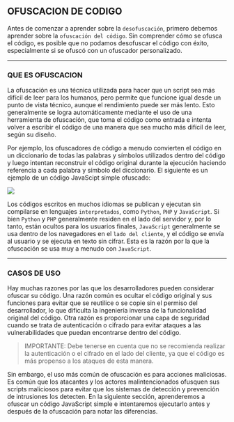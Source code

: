 ## OFUSCACION DE CODIGO

Antes de comenzar a aprender sobre la `desofuscación`, primero debemos aprender sobre la `ofuscación del código`. Sin comprender cómo se ofusca el código, es posible que no podamos desofuscar el código con éxito, especialmente si se ofuscó con un ofuscador personalizado.
___

### **QUE ES OFUSCACION**

La ofuscación es una técnica utilizada para hacer que un script sea más difícil de leer para los humanos, pero permite que funcione igual desde un punto de vista técnico, aunque el rendimiento puede ser más lento. Esto generalmente se logra automáticamente mediante el uso de una herramienta de ofuscación, que toma el código como entrada e intenta volver a escribir el código de una manera que sea mucho más difícil de leer, según su diseño.

Por ejemplo, los ofuscadores de código a menudo convierten el código en un diccionario de todas las palabras y símbolos utilizados dentro del código y luego intentan reconstruir el código original durante la ejecución haciendo referencia a cada palabra y símbolo del diccionario. El siguiente es un ejemplo de un código JavaScipt simple ofuscado:

![](https://academy.hackthebox.com/storage/modules/41/obfuscation_example.jpg)

Los códigos escritos en muchos idiomas se publican y ejecutan sin compilarse en lenguajes `interpretados`, como `Python`, `PHP` y `JavaScript`. Si bien `Python` y `PHP` generalmente residen en el lado del servidor y, por lo tanto, están ocultos para los usuarios finales, `JavaScript` generalmente se usa dentro de los navegadores en el `lado del cliente`, y el código se envía al usuario y se ejecuta en texto sin cifrar. Esta es la razón por la que la ofuscación se usa muy a menudo con `JavaScript`.
___

### **CASOS DE USO**

Hay muchas razones por las que los desarrolladores pueden considerar ofuscar su código. Una razón común es ocultar el código original y sus funciones para evitar que se reutilice o se copie sin el permiso del desarrollador, lo que dificulta la ingeniería inversa de la funcionalidad original del código. Otra razón es proporcionar una capa de seguridad cuando se trata de autenticación o cifrado para evitar ataques a las vulnerabilidades que puedan encontrarse dentro del código.

>IMPORTANTE: Debe tenerse en cuenta que no se recomienda realizar la autenticación o el cifrado en el lado del cliente, ya que el código es más propenso a los ataques de esta manera.

Sin embargo, el uso más común de ofuscación es para acciones maliciosas. Es común que los atacantes y los actores malintencionados ofusquen sus scripts maliciosos para evitar que los sistemas de detección y prevención de intrusiones los detecten. En la siguiente sección, aprenderemos a ofuscar un código JavaScript simple e intentaremos ejecutarlo antes y después de la ofuscación para notar las diferencias.